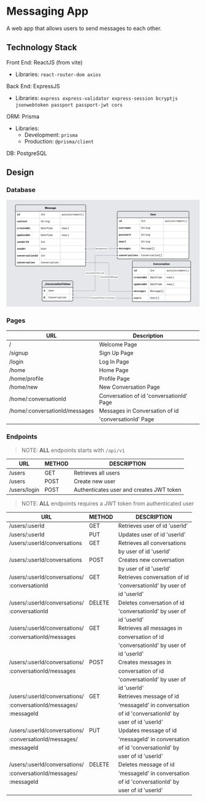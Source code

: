 # Messaging App

A web app that allows users to send messages to each other.

## Technology Stack

Front End: ReactJS (from vite)

- Libraries: `react-router-dom axios`

Back End: ExpressJS

- Libraries: `express express-validator express-session bcryptjs jsonwebtoken
passport passport-jwt cors`

ORM: Prisma

- Libraries:
  - Development: `prisma`
  - Production: `@prisma/client`

DB: PostgreSQL

## Design

### Database

![Entity Relational Diagram](https://github.com/BradCodeCraft/odin-messaging-app/blob/main/designs/odin-messaging-app.png?raw=true)

### Pages

| URL                            | Description                              |
| ------------------------------ | ---------------------------------------- |
| /                              | Welcome Page                             |
| /signup                        | Sign Up Page                             |
| /login                         | Log In Page                              |
| /home                          | Home Page                                |
| /home/profile                  | Profile Page                             |
| /home/new                      | New Conversation Page                    |
| /home/:conversationId          | Conversation of id 'conversationId' Page |
| /home/:conversationId/messages | Messages in Conversation of id           |
|                                | 'conversationId' Page                    |

### Endpoints

> NOTE: **ALL** endpoints starts with `/api/v1`

| URL          | METHOD | DESCRIPTION                              |
| ------------ | ------ | ---------------------------------------- |
| /users       | GET    | Retrieves all users                      |
| /users       | POST   | Create new user                          |
| /users/login | POST   | Authenticates user and creates JWT token |

> NOTE: **ALL** endpoints requires a JWT token from authenticated user

| URL                           | METHOD | DESCRIPTION                   |
| ----------------------------- | ------ | ----------------------------- |
| /users/:userId                | GET    | Retrieves user of id 'userId' |
| /users/:userId                | PUT    | Updates user of id 'userId'   |
| /users/:userId/conversations  | GET    | Retrieves all conversations   |
|                               |        | by user of id 'userId'        |
| /users/:userId/conversations  | POST   | Creates new conversation      |
|                               |        | by user of id 'userId'        |
| /users/:userId/conversations/ | GET    | Retrieves conversation of id  |
| :conversationId               |        | 'conversationId' by user of   |
|                               |        | id 'userId'                   |
| /users/:userId/conversations/ | DELETE | Deletes conversation of id    |
| :conversationId               |        | 'conversationId' by user of   |
|                               |        | id 'userId'                   |
| /users/:userId/conversations/ | GET    | Retrieves all messages in     |
| :conversationId/messages      |        | conversation of id            |
|                               |        | 'conversationId' by user of   |
|                               |        | id 'userId'                   |
| /users/:userId/conversations/ | POST   | Creates messages in           |
| :conversationId/messages      |        | conversation of id            |
|                               |        | 'conversationId' by user of   |
|                               |        | id 'userId'                   |
| /users/:userId/conversations/ | GET    | Retrieves message of id       |
| :conversationId/messages/     |        | 'messageId' in conversation   |
| :messageId                    |        | of id 'conversationId' by     |
|                               |        | user of id 'userId'           |
| /users/:userId/conversations/ | PUT    | Updates message of id         |
| :conversationId/messages/     |        | 'messageId' in conversation   |
| :messageId                    |        | of id 'conversationId' by     |
|                               |        | user of id 'userId'           |
| /users/:userId/conversations/ | DELETE | Deletes message of id         |
| :conversationId/messages/     |        | 'messageId' in conversation   |
| :messageId                    |        | of id 'conversationId' by     |
|                               |        | user of id 'userId'           |
